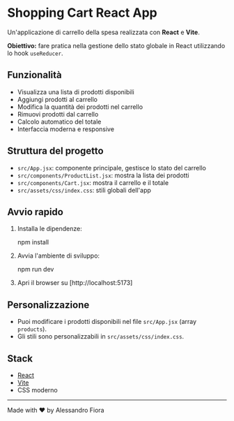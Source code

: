 # Shopping Cart React App

Un'applicazione di carrello della spesa realizzata con **React** e **Vite**.

**Obiettivo:** fare pratica nella gestione dello stato globale in React utilizzando lo hook `useReducer`.

## Funzionalità

- Visualizza una lista di prodotti disponibili
- Aggiungi prodotti al carrello
- Modifica la quantità dei prodotti nel carrello
- Rimuovi prodotti dal carrello
- Calcolo automatico del totale
- Interfaccia moderna e responsive

## Struttura del progetto

- `src/App.jsx`: componente principale, gestisce lo stato del carrello
- `src/components/ProductList.jsx`: mostra la lista dei prodotti
- `src/components/Cart.jsx`: mostra il carrello e il totale
- `src/assets/css/index.css`: stili globali dell'app

## Avvio rapido

1. Installa le dipendenze:

   npm install

2. Avvia l'ambiente di sviluppo:

   npm run dev

3. Apri il browser su [http://localhost:5173]

## Personalizzazione

- Puoi modificare i prodotti disponibili nel file `src/App.jsx` (array `products`).
- Gli stili sono personalizzabili in `src/assets/css/index.css`.

## Stack

- [React](https://react.dev/)
- [Vite](https://vitejs.dev/)
- CSS moderno

---

Made with ❤️ by Alessandro Fiora
